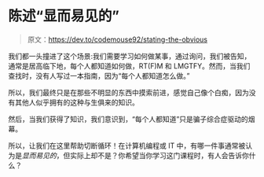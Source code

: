 # 陈述“显而易见的”

> 原文：<https://dev.to/codemouse92/stating-the-obvious>

我们都一头撞进了这个场景:我们需要学习如何做某事，通过询问，我们被告知，通常是居高临下地，每个人都知道如何做，RT(F)M 和 LMGTFY。然而，当我们查找时，没有人写过一本指南，因为“每个人都知道怎么做。”

所以，我们最终只是在那些不明显的东西中摸索前进，感觉自己像个白痴，因为没有其他人似乎拥有的这种与生俱来的知识。

然后，当我们获得了知识，我们意识到，“每个人都知道”只是骗子综合症驱动的烟幕。

所以，让我们在这里帮助切断循环！在计算机编程或 IT 中，有哪一件事通常被认为是*显而易见的*，但实际上却不是？你希望当你学习这门课程时，有人会告诉你什么？